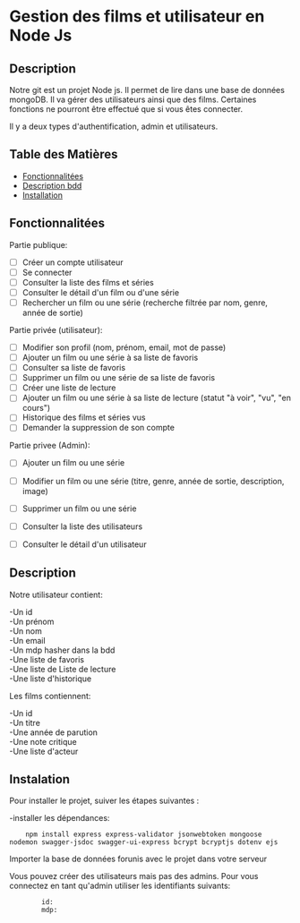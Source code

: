 # Gestion des films et utilisateur en Node Js

## Description
Notre git est un projet Node js. Il permet de lire dans une base de données mongoDB. Il va gérer des utilisateurs ainsi que des films. Certaines fonctions ne pourront être effectué que si vous êtes connecter.

Il y a deux types d'authentification, admin et utilisateurs.

## Table des Matières
- [Fonctionnalitées](#fonctionnalité)
- [Description bdd](#description)
- [Installation](#installation)

## Fonctionnalitées

Partie publique:

- [ ] Créer un compte utilisateur
- [ ] Se connecter
- [ ] Consulter la liste des films et séries
- [ ] Consulter le détail d'un film ou d'une série
- [ ] Rechercher un film ou une série (recherche filtrée par nom, genre, année de sortie)

Partie privée (utilisateur):

- [ ] Modifier son profil (nom, prénom, email, mot de passe)
- [ ] Ajouter un film ou une série à sa liste de favoris
- [ ] Consulter sa liste de favoris
- [ ] Supprimer un film ou une série de sa liste de favoris
- [ ] Créer une liste de lecture
- [ ] Ajouter un film ou une série à sa liste de lecture (statut "à voir", "vu", "en cours")
- [ ] Historique des films et séries vus
- [ ] Demander la suppression de son compte

Partie privee (Admin):

- [ ] Ajouter un film ou une série
- [ ] Modifier un film ou une série (titre, genre, année de sortie, description, image)
- [ ] Supprimer un film ou une série
- [ ] Consulter la liste des utilisateurs
- [ ] Consulter le détail d'un utilisateur


## Description

Notre utilisateur contient:

-Un id<br/>
-Un prénom<br/>
-Un nom<br/>
-Un email<br/>
-Un mdp hasher dans la bdd<br/>
-Une liste de favoris<br/>
-Une liste de Liste de lecture<br/>
-Une liste d'historique<br/>

Les films contiennent:

-Un id<br/>
-Un titre<br/>
-Une année de parution<br/>
-Une note critique<br/>
-Une liste d'acteur<br/>

## Instalation

Pour installer le projet, suiver les étapes suivantes : 

-installer les dépendances:

        npm install express express-validator jsonwebtoken mongoose nodemon swagger-jsdoc swagger-ui-express bcrypt bcryptjs dotenv ejs

Importer la base de données forunis avec le projet dans votre serveur

Vous pouvez créer des utilisateurs mais pas des admins.
        Pour vous connectez en tant qu'admin utiliser les identifiants suivants:

            id:
            mdp: